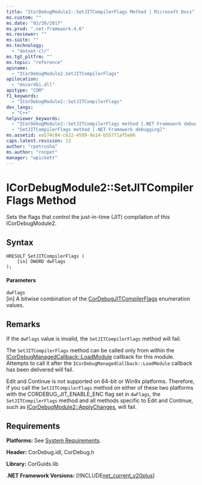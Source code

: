 ```yaml
---
title: "ICorDebugModule2::SetJITCompilerFlags Method | Microsoft Docs"
ms.custom: ""
ms.date: "03/30/2017"
ms.prod: ".net-framework-4.6"
ms.reviewer: ""
ms.suite: ""
ms.technology: 
  - "dotnet-clr"
ms.tgt_pltfrm: ""
ms.topic: "reference"
apiname: 
  - "ICorDebugModule2.SetJITCompilerFlags"
apilocation: 
  - "mscordbi.dll"
apitype: "COM"
f1_keywords: 
  - "ICorDebugModule2::SetJITCompilerFlags"
dev_langs: 
  - "C++"
helpviewer_keywords: 
  - "ICorDebugModule2::SetJITCompilerFlags method [.NET Framework debugging]"
  - "SetJITCompilerFlags method [.NET Framework debugging]"
ms.assetid: ea574c84-c622-4589-9a14-b55771af5e06
caps.latest.revision: 13
author: "rpetrusha"
ms.author: "ronpet"
manager: "wpickett"
---
```

# ICorDebugModule2::SetJITCompilerFlags Method
Sets the flags that control the just-in-time (JIT) compilation of this ICorDebugModule2.  
  
## Syntax  
  
```  
HRESULT SetJITCompilerFlags (  
    [in] DWORD dwFlags  
);  
```  
  
#### Parameters  
 `dwFlags`  
 [in] A bitwise combination of the [CorDebugJITCompilerFlags](../../../../docs/framework/unmanaged-api/debugging/cordebugjitcompilerflags-enumeration.md) enumeration values.  
  
## Remarks  
 If the `dwFlags` value is invalid, the `SetJITCompilerFlags` method will fail.  
  
 The `SetJITCompilerFlags` method can be called only from within the [ICorDebugManagedCallback::LoadModule](../../../../docs/framework/unmanaged-api/debugging/icordebugmanagedcallback-loadmodule-method.md) callback for this module. Attempts to call it after the `ICorDebugManagedCallback::LoadModule` callback has been delivered will fail.  
  
 Edit and Continue is not supported on 64-bit or Win9x platforms. Therefore, if you call the `SetJITCompilerFlags` method on either of these two platforms with the CORDEBUG_JIT_ENABLE_ENC flag set in `dwFlags`, the `SetJITCompilerFlags` method and all methods specific to Edit and Continue, such as [ICorDebugModule2::ApplyChanges](../../../../docs/framework/unmanaged-api/debugging/icordebugmodule2-applychanges-method.md), will fail.  
  
## Requirements  
 **Platforms:** See [System Requirements](../../../../docs/framework/getting-started/system-requirements.md).  
  
 **Header:** CorDebug.idl, CorDebug.h  
  
 **Library:** CorGuids.lib  
  
 **.NET Framework Versions:** [!INCLUDE[net_current_v20plus](../../../../includes/net-current-v20plus-md.md)]